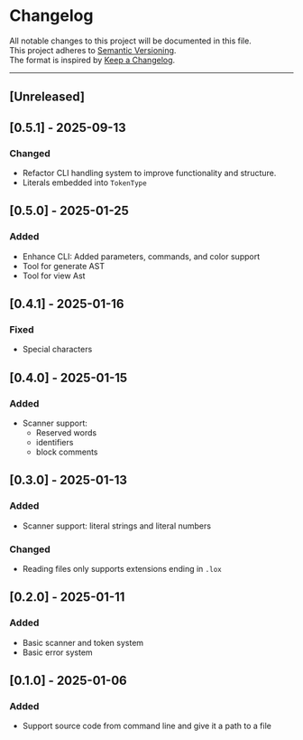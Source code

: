 # Changelog

All notable changes to this project will be documented in this file.  
This project adheres to [Semantic Versioning](https://semver.org).  
The format is inspired by [Keep a Changelog](https://keepachangelog.com).

---
## [Unreleased]

## [0.5.1] - 2025-09-13

### Changed

- Refactor CLI handling system to improve functionality and structure.
- Literals embedded into `TokenType`

## [0.5.0] - 2025-01-25

### Added

- Enhance CLI: Added parameters, commands, and color support
- Tool for generate AST
- Tool for view Ast

## [0.4.1] - 2025-01-16

### Fixed

- Special characters

## [0.4.0] - 2025-01-15

### Added

- Scanner support:
  - Reserved words
  - identifiers
  - block comments

## [0.3.0] - 2025-01-13

### Added

- Scanner support: literal strings and literal numbers

### Changed

- Reading files only supports extensions ending in `.lox`

## [0.2.0] - 2025-01-11

### Added

- Basic scanner and token system
- Basic error system

## [0.1.0] - 2025-01-06

### Added

- Support source code from command line and give it a path to a file
